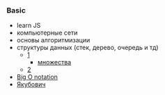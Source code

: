 ### Basic
- learn JS
- компьютерные сети
- основы алгоритмизации
- структуры данных (стек, дерево, очередь и тд)
  - [1](https://habr.com/ru/company/netologyru/blog/334914/)
    - [множества](https://metanit.com/swift/tutorial/pics/2.1.png)
  - [2](https://habr.com/ru/post/310794/)
- [Big O notation](https://habr.com/ru/post/444594/)
- [Якубович](https://habr.com/ru/company/ruvds/blog/340194/)
